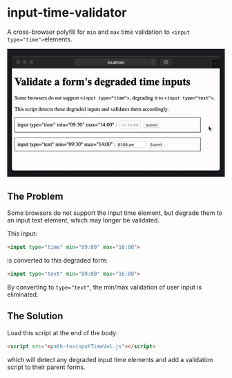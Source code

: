 # input-time-validator

A cross-browser polyfill for `min` and `max` time validation to `<input type="time">`elements.

![imput time validator](docs/input-time.gif "inpt time validator")

## The Problem

Some browsers do not support the input time element,
but degrade them to an input text element, which may longer be validated.

This input:
```html
<input type="time" min="09:00" max="16:00">
```
is converted to this degraded form:
```html
<input type="text" min="09:00" max="16:00">
```
By converting to `type="text"`, the min/max validation of user input is
eliminated.

## The Solution

Load this script at the end of the body:
```html
<script src="<path-to>inputTimeVal.js"></script>
```
which will detect any degraded input time elements and add a validation script to their parent forms.

